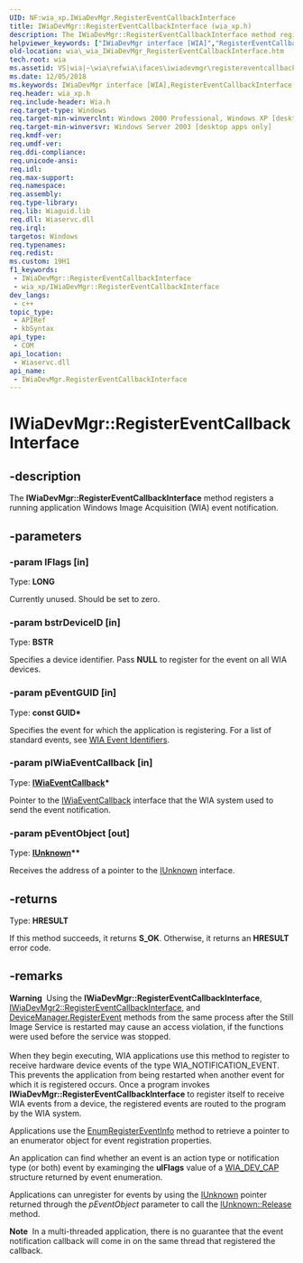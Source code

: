 ```yaml
---
UID: NF:wia_xp.IWiaDevMgr.RegisterEventCallbackInterface
title: IWiaDevMgr::RegisterEventCallbackInterface (wia_xp.h)
description: The IWiaDevMgr::RegisterEventCallbackInterface method registers a running application Windows Image Acquisition (WIA) event notification.
helpviewer_keywords: ["IWiaDevMgr interface [WIA]","RegisterEventCallbackInterface method","IWiaDevMgr.RegisterEventCallbackInterface","IWiaDevMgr::RegisterEventCallbackInterface","RegisterEventCallbackInterface","RegisterEventCallbackInterface method [WIA]","RegisterEventCallbackInterface method [WIA]","IWiaDevMgr interface","_wia_IWiaDevMgr_RegisterEventCallbackInterface","wia._wia_IWiaDevMgr_RegisterEventCallbackInterface","wia_xp/IWiaDevMgr::RegisterEventCallbackInterface"]
old-location: wia\_wia_IWiaDevMgr_RegisterEventCallbackInterface.htm
tech.root: wia
ms.assetid: VS|wia|~\wia\refwia\ifaces\iwiadevmgr\registereventcallbackinterface.htm
ms.date: 12/05/2018
ms.keywords: IWiaDevMgr interface [WIA],RegisterEventCallbackInterface method, IWiaDevMgr.RegisterEventCallbackInterface, IWiaDevMgr::RegisterEventCallbackInterface, RegisterEventCallbackInterface, RegisterEventCallbackInterface method [WIA], RegisterEventCallbackInterface method [WIA],IWiaDevMgr interface, _wia_IWiaDevMgr_RegisterEventCallbackInterface, wia._wia_IWiaDevMgr_RegisterEventCallbackInterface, wia_xp/IWiaDevMgr::RegisterEventCallbackInterface
req.header: wia_xp.h
req.include-header: Wia.h
req.target-type: Windows
req.target-min-winverclnt: Windows 2000 Professional, Windows XP [desktop apps only]
req.target-min-winversvr: Windows Server 2003 [desktop apps only]
req.kmdf-ver: 
req.umdf-ver: 
req.ddi-compliance: 
req.unicode-ansi: 
req.idl: 
req.max-support: 
req.namespace: 
req.assembly: 
req.type-library: 
req.lib: Wiaguid.lib
req.dll: Wiaservc.dll
req.irql: 
targetos: Windows
req.typenames: 
req.redist: 
ms.custom: 19H1
f1_keywords:
 - IWiaDevMgr::RegisterEventCallbackInterface
 - wia_xp/IWiaDevMgr::RegisterEventCallbackInterface
dev_langs:
 - c++
topic_type:
 - APIRef
 - kbSyntax
api_type:
 - COM
api_location:
 - Wiaservc.dll
api_name:
 - IWiaDevMgr.RegisterEventCallbackInterface
---
```


# IWiaDevMgr::RegisterEventCallbackInterface


## -description

The <b>IWiaDevMgr::RegisterEventCallbackInterface</b> method registers a running application Windows Image Acquisition (WIA) event notification.

## -parameters

### -param lFlags [in]

Type: <b>LONG</b>

Currently unused. Should be set to zero.

### -param bstrDeviceID [in]

Type: <b>BSTR</b>

Specifies a device identifier. Pass <b>NULL</b> to register for the event on all WIA devices.

### -param pEventGUID [in]

Type: <b>const GUID*</b>

Specifies the event for which the application is registering. For a list of standard events, see <a href="/windows/desktop/wia/-wia-wia-event-identifiers">WIA Event Identifiers</a>.

### -param pIWiaEventCallback [in]

Type: <b><a href="/windows/desktop/api/wia_xp/nn-wia_xp-iwiaeventcallback">IWiaEventCallback</a>*</b>

Pointer to the <a href="/windows/desktop/api/wia_xp/nn-wia_xp-iwiaeventcallback">IWiaEventCallback</a> interface that the WIA system used to send the event notification.

### -param pEventObject [out]

Type: <b><a href="/windows/desktop/api/unknwn/nn-unknwn-iunknown">IUnknown</a>**</b>

Receives the address of a pointer to the <a href="/windows/desktop/api/unknwn/nn-unknwn-iunknown">IUnknown</a> interface.

## -returns

Type: <b>HRESULT</b>

If this method succeeds, it returns <b>S_OK</b>. Otherwise, it returns an <b>HRESULT</b> error code.

## -remarks

<div class="alert"><b>Warning</b>  Using the <b>IWiaDevMgr::RegisterEventCallbackInterface</b>, <a href="/windows/desktop/wia/-wia-iwiadevmgr2-registereventcallbackinterface">IWiaDevMgr2::RegisterEventCallbackInterface</a>, and <a href="/previous-versions/windows/desktop/wiaaut/-wiaaut-idevicemanager-registerevent">DeviceManager.RegisterEvent</a> methods from the same process after the Still Image Service is restarted may cause an access violation, if the functions were used before the service was stopped.</div>
<div> </div>
When they begin executing, WIA applications use this method to register to receive hardware device events of the type WIA_NOTIFICATION_EVENT. This prevents the application from being restarted when another event for which it is registered occurs. Once a program invokes <b>IWiaDevMgr::RegisterEventCallbackInterface</b> to register itself to receive WIA events from a device, the registered events are routed to the program by the WIA system. 

Applications use the <a href="/windows/desktop/api/wia_xp/nf-wia_xp-iwiaitem-enumregistereventinfo">EnumRegisterEventInfo</a> method to retrieve a pointer to an enumerator object for event registration properties.

An application can find whether an event is an action type or notification type (or both) event by examinging the <b>ulFlags</b> value of a <a href="/windows/desktop/api/wia_xp/ns-wia_xp-wia_dev_cap">WIA_DEV_CAP</a> structure returned by event enumeration.

Applications can unregister for events by using the <a href="/windows/desktop/api/unknwn/nn-unknwn-iunknown">IUnknown</a> pointer returned through the <i>pEventObject</i>  parameter to call the <a href="/windows/desktop/api/unknwn/nf-unknwn-iunknown-release">IUnknown::Release</a> method.

<div class="alert"><b>Note</b>  In a multi-threaded application, there is no guarantee that the event notification callback will come in on the same thread that registered the callback.</div>
<div> </div>